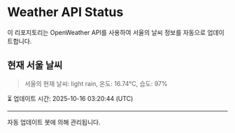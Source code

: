 
# Weather API Status

이 리포지토리는 OpenWeather API를 사용하여 서울의 날씨 정보를 자동으로 업데이트합니다.

## 현재 서울 날씨
> 서울의 현재 날씨: light rain, 온도: 16.74°C, 습도: 97%

⏳ 업데이트 시간: 2025-10-16 03:20:44 (UTC)

---
자동 업데이트 봇에 의해 관리됩니다.
